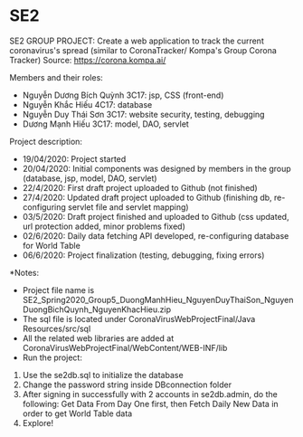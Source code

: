 # SE2
SE2 GROUP PROJECT: Create a web application to track the current coronavirus's spread (similar to CoronaTracker/ Kompa's Group Corona Tracker)
Source: https://corona.kompa.ai/

Members and their roles:
- Nguyễn Dương Bích Quỳnh 3C17: jsp, CSS (front-end)
- Nguyễn Khắc Hiếu 4C17: database
- Nguyễn Duy Thái Sơn 3C17: website security, testing, debugging
- Dương Mạnh Hiếu 3C17: model, DAO, servlet

Project description:
- 19/04/2020: Project started
- 20/04/2020: Initial components was designed by members in the group (database, jsp, model, DAO, servlet)
- 22/4/2020: First draft project uploaded to Github (not finished)
- 27/4/2020: Updated draft project uploaded to Github (finishing db, re-configuring servlet file and servlet mapping)
- 03/5/2020: Draft project finished and uploaded to Github (css updated, url protection added, minor problems fixed)
- 02/6/2020: Daily data fetching API developed, re-configuring database for World Table
- 06/6/2020: Project finalization (testing, debugging, fixing errors)

*Notes: 
+ Project file name is SE2_Spring2020_Group5_DuongManhHieu_NguyenDuyThaiSon_NguyenDuongBichQuynh_NguyenKhacHieu.zip
+ The sql file is located under CoronaVirusWebProjectFinal/Java Resources/src/sql
+ All the related web libraries are added at CoronaVirusWebProjectFinal/WebContent/WEB-INF/lib
+ Run the project: 
1. Use the se2db.sql to initialize the database
2. Change the password string inside DBconnection folder
3. After signing in successfully with 2 accounts in se2db.admin, do the following: Get Data From Day One first, then Fetch Daily New Data in order to get World Table data
4. Explore! 
